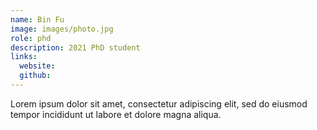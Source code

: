 ```yaml
---
name: Bin Fu
image: images/photo.jpg
role: phd
description: 2021 PhD student
links:
  website: 
  github: 
---
```


Lorem ipsum dolor sit amet, consectetur adipiscing elit, sed do eiusmod tempor incididunt ut labore et dolore magna aliqua.
